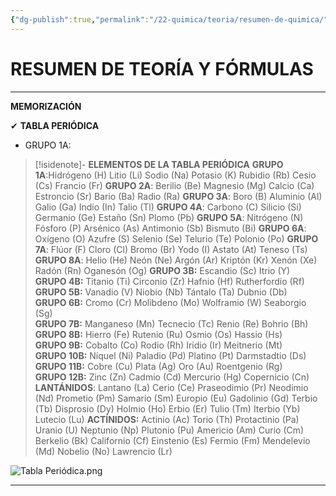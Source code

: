```yaml
---
{"dg-publish":true,"permalink":"/22-quimica/teoria/resumen-de-quimica/","tags":["Química","Teoría"]}
---
```


# RESUMEN DE TEORÍA Y FÓRMULAS
---
**MEMORIZACIÓN**

✔ **TABLA PERIÓDICA** 
- GRUPO 1A: 

>[!isidenote]- **ELEMENTOS DE LA TABLA PERIÓDICA** 
>**GRUPO 1A**:Hidrógeno (H) Litio (Li) Sodio (Na) Potasio (K) Rubidio (Rb) Cesio (Cs) Francio (Fr)
>**GRUPO 2A**: Berilio (Be) Magnesio (Mg) Calcio (Ca) Estroncio (Sr) Bario (Ba) Radio (Ra)
>**GRUPO 3A**: Boro (B) Aluminio (Al) Galio (Ga) Indio (In) Talio (Tl)
>**GRUPO 4A**: Carbono (C) Silicio (Si) Germanio (Ge) Estaño (Sn) Plomo (Pb)
>**GRUPO 5A**: Nitrógeno (N) Fósforo (P) Arsénico (As) Antimonio (Sb) Bismuto (Bi)
>**GRUPO 6A**: Oxígeno (O) Azufre (S) Selenio (Se) Telurio (Te) Polonio (Po)
>**GRUPO 7A**: Flúor (F) Cloro (Cl) Bromo (Br) Yodo (I) Astato (At) Teneso (Ts)  
>**GRUPO 8A**: Helio (He) Neón (Ne) Argón (Ar) Kriptón (Kr) Xenón (Xe) Radón (Rn) Oganesón (Og)
>**GRUPO 3B:** Escandio (Sc) Itrio (Y)  
>**GRUPO 4B:** Titanio (Ti) Circonio (Zr) Hafnio (Hf) Rutherfordio (Rf) 
>**GRUPO 5B:** Vanadio (V) Niobio (Nb) Tántalo (Ta) Dubnio (Db)  
>**GRUPO 6B:** Cromo (Cr) Molibdeno (Mo) Wolframio (W) Seaborgio (Sg)  
>**GRUPO 7B:** Manganeso (Mn) Tecnecio (Tc) Renio (Re) Bohrio (Bh)  
>**GRUPO 8B:** Hierro (Fe) Rutenio (Ru) Osmio (Os) Hassio (Hs)  
>**GRUPO 9B:** Cobalto (Co) Rodio (Rh) Iridio (Ir) Meitnerio (Mt)  
>**GRUPO 10B:** Níquel (Ni) Paladio (Pd) Platino (Pt) Darmstadtio (Ds)  
>**GRUPO 11B:** Cobre (Cu) Plata (Ag) Oro (Au) Roentgenio (Rg)  
>**GRUPO 12B:** Zinc (Zn) Cadmio (Cd) Mercurio (Hg) Copernicio (Cn)
>**LANTÁNIDOS**: Lantano (La) Cerio (Ce) Praseodimio (Pr) Neodimio (Nd) Prometio (Pm) Samario (Sm) Europio (Eu) Gadolinio (Gd) Terbio (Tb) Disprosio (Dy) Holmio (Ho) Erbio (Er) Tulio (Tm) Iterbio (Yb) Lutecio (Lu)
>**ACTÍNIDOS:**  Actinio (Ac) Torio (Th) Protactinio (Pa) Uranio (U) Neptunio (Np) Plutonio (Pu) Americio (Am) Curio (Cm) Berkelio (Bk) Californio (Cf) Einstenio (Es) Fermio (Fm) Mendelevio (Md) Nobelio (No) Lawrencio (Lr)

![Tabla Periódica.png](/img/user/1.%20ELEMENTOS%20GR%C3%81FICOS/Tabla%20Peri%C3%B3dica.png)

---


